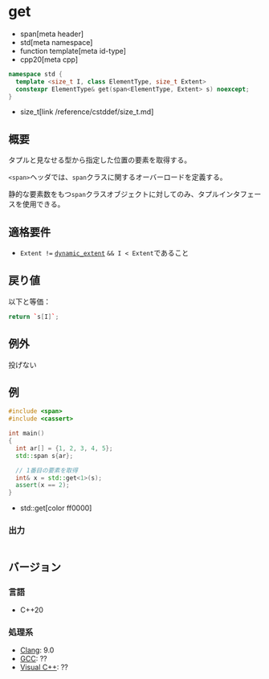 # get
* span[meta header]
* std[meta namespace]
* function template[meta id-type]
* cpp20[meta cpp]

```cpp
namespace std {
  template <size_t I, class ElementType, size_t Extent>
  constexpr ElementType& get(span<ElementType, Extent> s) noexcept;
}
```
* size_t[link /reference/cstddef/size_t.md]

## 概要
タプルと見なせる型から指定した位置の要素を取得する。

`<span>`ヘッダでは、`span`クラスに関するオーバーロードを定義する。

静的な要素数をもつ`span`クラスオブジェクトに対してのみ、タプルインタフェースを使用できる。


## 適格要件
- `Extent !=` [`dynamic_extent`](/reference/span/dynamic_extent.md.nolink) `&& I < Extent`であること


## 戻り値
以下と等価：

```cpp
return `s[I]`;
```


## 例外
投げない


## 例
```cpp example
#include <span>
#include <cassert>

int main()
{
  int ar[] = {1, 2, 3, 4, 5};
  std::span s{ar};

  // 1番目の要素を取得
  int& x = std::get<1>(s);
  assert(x == 2);
}
```
* std::get[color ff0000]


### 出力
```
```


## バージョン
### 言語
- C++20

### 処理系
- [Clang](/implementation.md#clang): 9.0
- [GCC](/implementation.md#gcc): ??
- [Visual C++](/implementation.md#visual_cpp): ??
